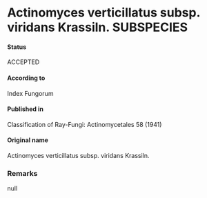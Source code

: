 # Actinomyces verticillatus subsp. viridans Krassiln. SUBSPECIES

#### Status
ACCEPTED

#### According to
Index Fungorum

#### Published in
Classification of Ray-Fungi: Actinomycetales 58 (1941)

#### Original name
Actinomyces verticillatus subsp. viridans Krassiln.

### Remarks
null